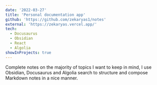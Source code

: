 ```yaml
---
date: '2022-03-27'
title: 'Personal documentation app'
github: 'https://github.com/zekaryas1/notes'
external: 'https://zekaryas.vercel.app/'
tech:
  - Docusaurus
  - Obsidian
  - React
  - Algolia
showInProjects: true
---
```


Complete notes on the majority of topics I want to keep in mind, I use Obsidian, Docusaurus and Algolia search to structure and compose Markdown notes in a nice manner.
